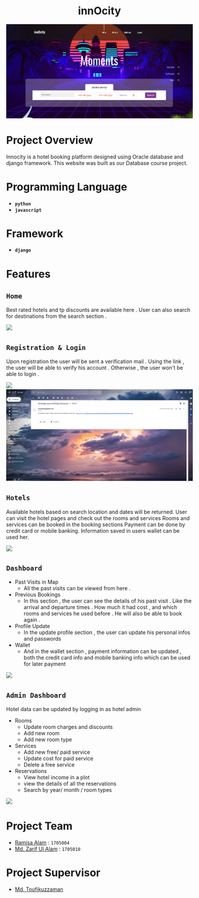 <h1 align="center"> <b> innOcity </b> </h1>

![](/Miscellaneous/ReadMe%20Files/home2.png)

# Project Overview
Innocity is a hotel booking platform designed using Oracle database and django framework. This website was built as our Database course project.

# Programming Language 

* **`python`** 
* **`javascript`**

# Framework
* **`django`**

# Features

## `Home`
Best rated hotels and tp discounts are available here . User can also search for destinations from the search section .

![](/Miscellaneous/ReadMe%20Files/home_gif.gif)

## `Registration & Login`
Upon registration the user will be sent a verification mail . Using the link , the user will be able to verify his account . Otherwise , the user won't be able to login .

![](/Miscellaneous/ReadMe%20Files/register_gif.gif)
![](/Miscellaneous/ReadMe%20Files/activation_gif.gif)

## `Hotels`
Available hotels based on search location and dates will be returned.
User can visit the hotel pages and check out the rooms and services
Rooms and services can be booked in the booking sections
Payment can be done by credit card or mobile banking. Information saved in users wallet can be used her.

![](/Miscellaneous/ReadMe%20Files/hotel.gif)


## `Dashboard`
- Past Visits in Map  
  - All the past visits can be viewed from here .
- Previous Bookings
  - In this section , the user can see the details of his past visit . Like the arrival and departure times . How much it had cost , and which rooms and services he used before . He will also be able to book again .
- Profile Update
  - In the update profile section , the user can update his personal infos and passwords 
- Wallet
  - And in the wallet section , payment information can be updated , both the credit card info and mobile banking info which can be used for later payment

![](Miscellaneous/ReadMe%20Files/dashboard_gif.gif)

## `Admin Dashboard`
Hotel data can be updated by logging in as hotel admin
- Rooms 
    - Update room charges and discounts
    - Add new room
    - Add new room type
 - Services
    - Add new free/ paid service
    - Update cost for paid service
    - Delete a free service
 - Reservations
    - View hotel income in a plot
    - view the details of all the reservations
    - Search by year/ month / room types
    
 ![](Miscellaneous/ReadMe%20Files/admin.gif)

# Project Team

* [Ramisa Alam](https://github.com/ramisa2108) : `1705004`
* [Md. Zarif Ul Alam](https://github.com/zarif98sjs/) : `1705010`

# Project Supervisor

- [Md. Toufikuzzaman](https://cse.buet.ac.bd/faculty_list/detail/toufikuzzaman)
